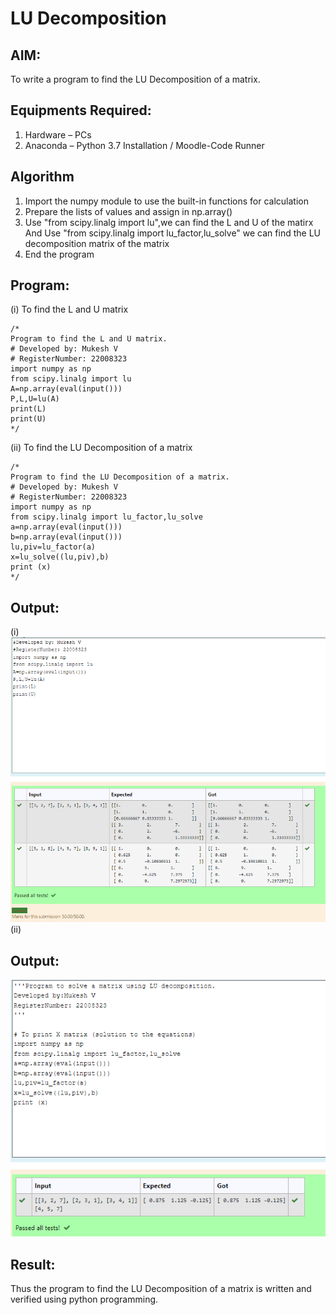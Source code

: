 # LU Decomposition 

## AIM:
To write a program to find the LU Decomposition of a matrix.

## Equipments Required:
1. Hardware – PCs
2. Anaconda – Python 3.7 Installation / Moodle-Code Runner

## Algorithm
1. Import the numpy module to use the built-in functions for calculation
2. Prepare the lists of values and assign in np.array() 
3. Use "from scipy.linalg import lu",we can find the L and U of the matirx And Use "from scipy.linalg import lu_factor,lu_solve" we can find the LU decomposition matrix of the matrix 
4. End the program

## Program:
(i) To find the L and U matrix
```
/*
Program to find the L and U matrix.
# Developed by: Mukesh V
# RegisterNumber: 22008323
import numpy as np
from scipy.linalg import lu
A=np.array(eval(input()))
P,L,U=lu(A)
print(L)
print(U)
*/
```
(ii) To find the LU Decomposition of a matrix
```
/*
Program to find the LU Decomposition of a matrix.
# Developed by: Mukesh V
# RegisterNumber: 22008323
import numpy as np
from scipy.linalg import lu_factor,lu_solve
a=np.array(eval(input()))
b=np.array(eval(input()))
lu,piv=lu_factor(a)
x=lu_solve((lu,piv),b)
print (x)
*/
```

## Output:
(i)
![lu decomposition](./LU_1.png)
(ii)
## Output:
![model](./LU%202.png)


## Result:
Thus the program to find the LU Decomposition of a matrix is written and verified using python programming.

